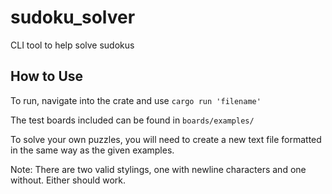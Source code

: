# sudoku_solver
CLI tool to help solve sudokus

## How to Use
To run, navigate into the crate and use
```cargo run 'filename'```

The test boards included can be found in ```boards/examples/```


To solve your own puzzles, you will need to create a new text file formatted in the
same way as the given examples.

Note: There are two valid stylings, one with newline characters and one without. Either should work.
